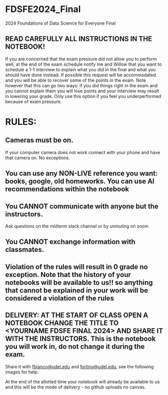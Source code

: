 # FDSFE2024_Final
2024 Foundations of Data Science for Everyone Final


## READ CAREFULLY ALL INSTRUCTIONS IN THE NOTEBOOK!

If you are concerned that the exam pressure did not allow you to perform well, at the end of the exam schedule notify me and Willow that you want to schedule a 1-1 interview to explain what you did in the final and what you should have done instead. If possible this request will be accommodated and you will be able to recover some of the points in the exam. Note however that this can go two ways: if you did things right in the exam and you cannot explain them you will lose points and your interview may result in lowering your grade. Only use this option if you feel you underperformed because of exam pressure. 



# RULES: 

## Cameras must be on. 
If your computer camera does not work connect with your phone and have that camera on. No exceptions. 

## You can use any NON-LIVE reference you want: books, google, old homeworks. You can use AI recommendations within the notebook

## You CANNOT communicate with anyone but the instructors. 
Ask questions on the midterm slack channel  or by unmuting on zoom

## You CANNOT exchange information with classmates. 

## Violation of the rules will result in 0 grade no exception. Note that the history of your notebooks will be available to us!! so anything that cannot be explained in your work will be considered a violation of the rules

## DELIVERY: **AT THE START OF CLASS** OPEN A NOTEBOOK CHANGE THE TITLE TO \<YOURNAME FDSFE FINAL 2024\> AND SHARE IT WITH THE INSTRUCTORS. This is the notebook you will work in, do not change it during the exam.

Share it with fbianco@udel.edu and fortino@udel.edu, see the following images for help.

At the end of the allotted time your notebook will already be available to us and this will be the mode of delivery - no github uploads no canvas. 
